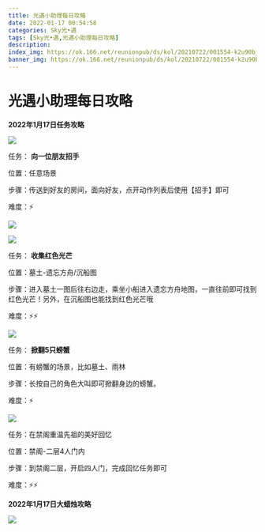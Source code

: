 ```yaml
---
title: 光遇小助理每日攻略
date: 2022-01-17 00:54:58
categories: Sky光•遇
tags: [Sky光•遇,光遇小助理每日攻略]
description: 
index_img: https://ok.166.net/reunionpub/ds/kol/20210722/001554-k2u90bj7ay.png?imageView&thumbnail=600x0&type=jpg
banner_img: https://ok.166.net/reunionpub/ds/kol/20210722/001554-k2u90bj7ay.png?imageView&thumbnail=600x0&type=jpg
---
```

# 光遇小助理每日攻略
  

**2022年1月17日任务攻略**

![](https://ok.166.net/reunionpub/ds/kol/20220115/005724-3s0nsck2ev.png)

任务： **向一位朋友招手**

位置：任意场景

步骤：传送到好友的房间，面向好友，点开动作列表后使用【招手】即可

难度：⚡

![](https://ok.166.net/reunionpub/ds/kol/20220117/000545-tr8uehpm7s.png)

![](https://ok.166.net/reunionpub/ds/kol/20220117/000551-spri7d6acq.png)

任务： **收集红色光芒**

位置：墓土-遗忘方舟/沉船图

步骤：进入墓土一图后往右边走，乘坐小船进入遗忘方舟地图，一直往前即可找到红色光芒！另外，在沉船图也能找到红色光芒哦

难度：⚡⚡

  

![](https://ok.166.net/reunionpub/ds/kol/20220116/010334-cutbhs7eq8.png)

任务： **掀翻5只螃蟹**

位置：有螃蟹的场景，比如墓土、雨林

步骤：长按自己的角色大叫即可掀翻身边的螃蟹。

难度：⚡

![](https://ok.166.net/reunionpub/ds/kol/20220117/001106-jymp9s2kui.png)

任务：在禁阁重温先祖的美好回忆

位置：禁阁-二层4人门内

步骤：到禁阁二层，开启四人门，完成回忆任务即可

难度：⚡⚡

 **2022年1月17日大蜡烛攻略**

![](https://ok.166.net/reunionpub/ds/kol/20220117/000714-vsud5t2pez.png)

  

  

  

  

  

  

  

  

